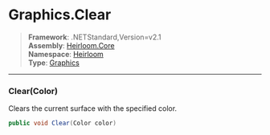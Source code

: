 # Graphics.Clear

> **Framework**: .NETStandard,Version=v2.1  
> **Assembly**: [Heirloom.Core][0]  
> **Namespace**: [Heirloom][0]  
> **Type**: [Graphics][1]

--------------------------------------------------------------------------------

### Clear(Color)

Clears the current surface with the specified color.

```cs
public void Clear(Color color)
```

[0]: ../Heirloom.Core.md
[1]: Heirloom.Graphics.md
